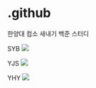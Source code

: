 # .github
한양대 컴소 새내기 백준 스터디

SYB <img src ="http://mazassumnida.wtf/api/mini/generate_badge?boj=sinobin">

YJS <img src ="http://mazassumnida.wtf/api/mini/generate_badge?boj=angej777">

YHY <img src ="http://mazassumnida.wtf/api/mini/generate_badge?boj=ghduf0820">
